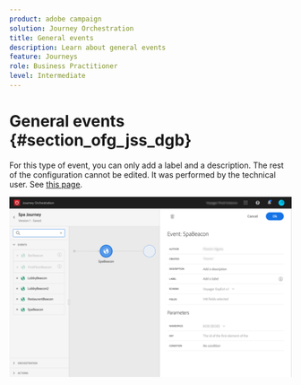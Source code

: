 ```yaml
---
product: adobe campaign
solution: Journey Orchestration
title: General events
description: Learn about general events
feature: Journeys
role: Business Practitioner
level: Intermediate
---
```


# General events {#section_ofg_jss_dgb}

For this type of event, you can only add a label and a description. The rest of the configuration cannot be edited. It was performed by the technical user. See [this page](../event/about-events.md).

![](../assets/general-events.png)
